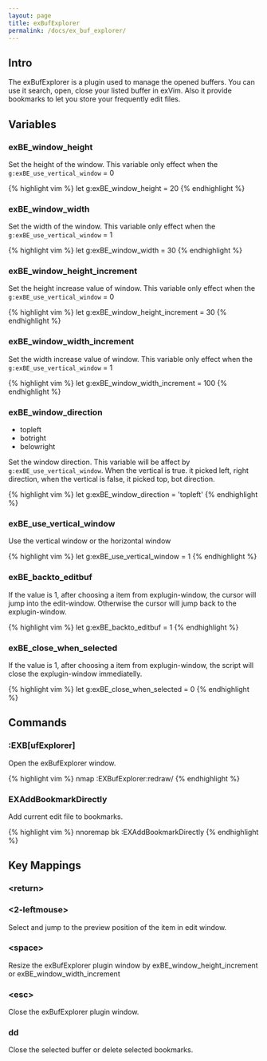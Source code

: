 ```yaml
---
layout: page
title: exBufExplorer
permalink: /docs/ex_buf_explorer/
---
```


## Intro

The exBufExplorer is a plugin used to manage the opened buffers. You can use it search, open, close your listed buffer in exVim. Also it provide bookmarks to let you store your frequently edit files.

## Variables

### exBE_window_height

Set the height of the window. This variable only effect when the `g:exBE_use_vertical_window` = 0

{% highlight vim %}
let g:exBE_window_height = 20
{% endhighlight %}

### exBE_window_width

Set the width of the window. This variable only effect when the `g:exBE_use_vertical_window` = 1

{% highlight vim %}
let g:exBE_window_width = 30
{% endhighlight %}

### exBE_window_height_increment

Set the height increase value of window. This variable only effect when the `g:exBE_use_vertical_window` = 0

{% highlight vim %}
let g:exBE_window_height_increment = 30
{% endhighlight %}

### exBE_window_width_increment

Set the width increase value of window. This variable only effect when the `g:exBE_use_vertical_window` = 1

{% highlight vim %}
let g:exBE_window_width_increment = 100
{% endhighlight %}

### exBE_window_direction

* topleft
* botright
* belowright

Set the window direction. This variable will be affect by `g:exBE_use_vertical_window`.  When the vertical is true. it picked left, right direction, when the vertical is false, it picked top, bot direction.

{% highlight vim %}
let g:exBE_window_direction = 'topleft'
{% endhighlight %}

### exBE_use_vertical_window

Use the vertical window or the horizontal window

{% highlight vim %}
let g:exBE_use_vertical_window = 1
{% endhighlight %}


### exBE_backto_editbuf

If the value is 1, after choosing a item from explugin-window, the cursor will jump into the edit-window. Otherwise the cursor will jump back to the explugin-window. 

{% highlight vim %}
let g:exBE_backto_editbuf = 1
{% endhighlight %}

### exBE_close_when_selected

If the value is 1, after choosing a item from explugin-window, the script will close the explugin-window immediatelly.

{% highlight vim %}
let g:exBE_close_when_selected = 0
{% endhighlight %}

## Commands

### :EXB[ufExplorer]

Open the exBufExplorer window. 

{% highlight vim %}
nmap <unique> <A-S-b> :EXBufExplorer<CR>:redraw<CR>/
{% endhighlight %}

### EXAddBookmarkDirectly

Add current edit file to bookmarks.

{% highlight vim %}
nnoremap <unique> <leader>bk :EXAddBookmarkDirectly<CR>
{% endhighlight %}

## Key Mappings

### \<return\>

### \<2-leftmouse\>

Select and jump to the preview position of the item in edit window. 

### \<space\>

Resize the exBufExplorer plugin window by exBE_window_height_increment or exBE_window_width_increment

### \<esc\>

Close the exBufExplorer plugin window.

### dd

Close the selected buffer or delete selected bookmarks.

